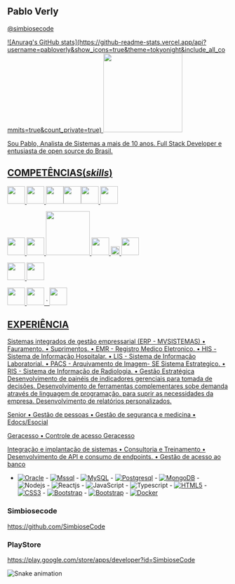 ## Pablo Verly 

<a href="https://github.com/simbiosecode-tech">@simbiosecode </a>

<!-- ![pabloverly GitHub Stats](https://github-readme-stats.vercel.app/api?username=pabloverly&show_icons=true) -->

  <a href="https://github.com/pabloverly">
 ![Anurag's GitHub stats](https://github-readme-stats.vercel.app/api?username=pabloverly&show_icons=true&theme=tokyonight&include_all_commits=true&count_private=true)
  <img height="180em" src="https://github-readme-stats.vercel.app/api/top-langs?username=pabloverly&layout=compact&langs_count=15&theme=tokyonight" />
</div>

Sou Pablo, Analista de Sistemas a mais de 10 anos. Full Stack Developer e entusiasta de open source do Brasil.

## COMPETÊNCIAS(*skills*)

<p align="lefth">
<img src="https://upload.wikimedia.org/wikipedia/commons/thumb/c/c3/Oracle_Logo.svg/2560px-Oracle_Logo.svg.png" height="40">     <img src="https://logodownload.org/wp-content/uploads/2016/10/Microsoft-SQL-Server-Logo-1.png" height="40"> <img src="https://www.resultatec.com.br/wp-content/uploads/2018/06/postgresql-logo.png" height="40"><img src="https://upload.wikimedia.org/wikipedia/labs/8/8e/Mysql_logo.png" height="40"><img src="https://upload.wikimedia.org/wikipedia/commons/thumb/6/68/Mariadb-seal-browntext.svg/2560px-Mariadb-seal-browntext.svg.png" height="40">   <img src="https://digitalrecovery.com/wp-content/webpc-passthru.php?src=https://digitalrecovery.com/wp-content/uploads/2023/01/Firebird.png&nocache=1" height="40">

<img src="https://cdn-icons-png.flaticon.com/512/5968/5968292.png" height="40">      <img src="https://w7.pngwing.com/pngs/56/223/png-transparent-node-js-javascript-computer-icons-github-angle-text-logo.png" height="40">   <img src="http://p92.com/binaries/content/gallery/p92website/technologies/htmlcssjs-overview.png" height="100">   <img src="https://logos-download.com/wp-content/uploads/2016/09/React_logo_wordmark.png" height="40">    <img src="https://upload.wikimedia.org/wikipedia/commons/thumb/d/d1/Axios_%28computer_library%29_logo.svg/1200px-Axios_%28computer_library%29_logo.svg.png" height="20"> <img src="https://cdn.fs.teachablecdn.com/f0o2YGKTFONup7nJc8aQ" height="40">
   
 <img src="https://w7.pngwing.com/pngs/628/224/png-transparent-bootstrap-plain-wordmark-logo-icon-thumbnail.png" height="40"> <img src="https://res.cloudinary.com/practicaldev/image/fetch/s--IwFcphyV--/c_imagga_scale,f_auto,fl_progressive,h_900,q_auto,w_1600/https://thepracticaldev.s3.amazonaws.com/i/vb6ai56xqgpc0bcfn92y.png" height="40">   
 
 <img src="https://git-scm.com/images/logos/1color-orange-lightbg@2x.png" height="40">   <img src="https://logosmarcas.net/wp-content/uploads/2020/11/WordPress-Logo.png" height="40">   `  <img src="https://seeklogo.com/images/P/power-bi-microsoft-logo-E4FC8DE4A9-seeklogo.com.png" height="40">
 
</p>
    


## EXPERIÊNCIA
Sistemas integrados de gestão empressarial (ERP - MVSISTEMAS)
 • Fauramento.
 • Suprimentos.
 • EMR - Registro Medico Eletronico.
 • HIS - Sistema de Informação Hospitalar.
 • LIS - Sistema de Informação Laboratorial.
 • PACS - Arquivamento de Imagem- SE Sistema Estrategico.
 • RIS - Sistema de Informação de Radiologia.
 • Gestão Estratégica
 Desenvolvimento de painéis de indicadores gerenciais para tomada de decisões.
 Desenvolvimento de ferramentas complementares sobe demanda através de linguagem de programação. para suprir as necessidades da empresa.
Desenvolvimento de relatórios personalizados.

Senior
 • Gestão de pessoas
 • Gestão de segurança e medicina
 • Edocs/Esocial

Geracesso
 • Controle de acesso Geracesso

 Integração e implantação de sistemas
• Consultoria e Treinamento
• Desenvolvimento de API e consumo de endpoints.
• Gestão de acesso ao banco


  - [![Oracle](https://img.shields.io/badge/-Oracle-black?style=flat-square&logo=Oracle&link=https://github.com/pabloverly/)](https://github.com/pabloverly/)   - [![Mssql](https://img.shields.io/badge/-Mssql-black?style=flat-square&logo=Mssql&link=https://github.com/pabloverly/)](https://github.com/pabloverly/)   - [![MySQL](https://img.shields.io/badge/-MySQL-black?style=flat-square&logo=mysql&link=https://github.com/pabloverly/)](https://github.com/pabloverly/)   - [![Postgresql](https://img.shields.io/badge/-Postgresql-black?style=flat-square&logo=Postgresql&link=https://github.com/pabloverly/)](https://github.com/pabloverly/)  - [![MongoDB](https://img.shields.io/badge/-MongoDB-black?style=flat-square&logo=mongodb&link=https://github.com/pabloverly/)](https://github.com/pabloverly/)   - ![Nodejs](https://img.shields.io/badge/-Node.js-222222?style=flat&logo=node.js&logoColor=339933)   - ![Reactjs](https://img.shields.io/badge/-React-222222?style=flat&logo=React&logoColor=61DAFB)    -  ![JavaScript](https://img.shields.io/badge/-JavaScript-000000?style=flat&logo=javascript)   -  ![Typescript](https://img.shields.io/badge/-JavaScript-000000?style=flat&logo=Typescript)   - [![HTML5](https://img.shields.io/badge/-HTML5-E34F26?style=flat-square&logo=html5&logoColor=white&link=https://github.com/pabloverly/)](https://github.com/pabloverly/)   - [![CSS3](https://img.shields.io/badge/-CSS3-1572B6?style=flat-square&logo=css3&link=https://github.com/pabloverly/)](https://github.com/pabloverly/)   - [![Bootstrap](https://img.shields.io/badge/-Bootstrap-563D7C?style=flat-square&logo=bootstrap&link=https://github.com/pabloverly/)](https://github.com/pabloverly/)  - [![Bootstrap]( https://img.shields.io/badge/-mui-black?style=flat-square&logo=mui&link=https://github.com/pabloverly/)](https://github.com/pabloverly/)  - [![Docker](https://img.shields.io/badge/-docker-black?style=flat-square&logo=docker&link=https://github.com/pabloverly/)](https://github.com/pabloverly/) 

### Simbiosecode
https://github.com/SimbioseCode
### PlayStore
https://play.google.com/store/apps/developer?id=SimbioseCode
  
<!-- <img src="https://user-images.githubusercontent.com/39635734/82733390-d26ea100-9ce9-11ea-8c9e-e66e80e7d83b.gif" width="'100%" height="100%"> -->
  
![Snake animation](https://github.com/pabloverly/pabloverly/blob/output/github-contribution-grid-snake.svg)
